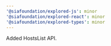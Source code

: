```yaml
---
'@siafoundation/explored-js': minor
'@siafoundation/explored-react': minor
'@siafoundation/explored-types': minor
---
```


Added HostsList API.
